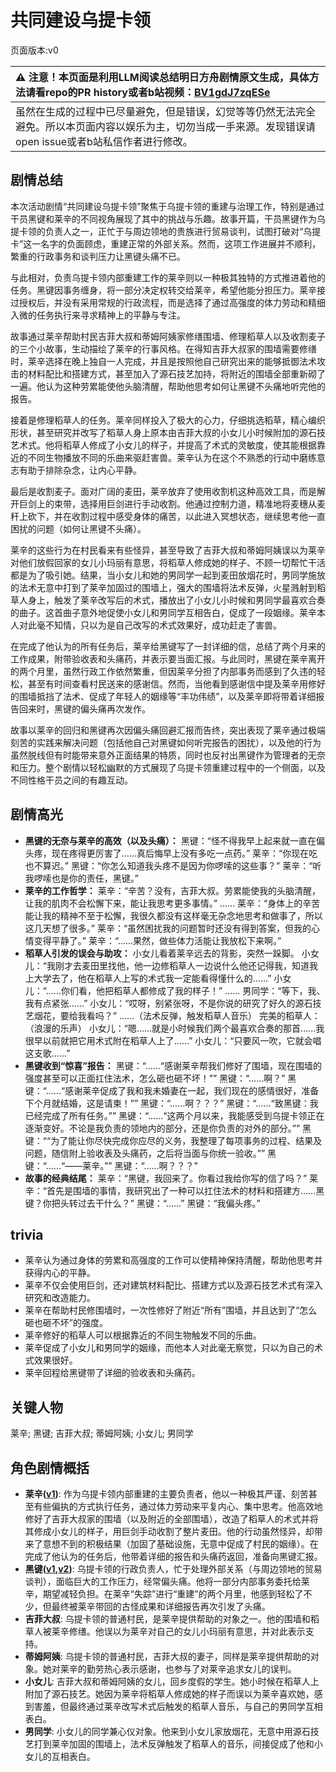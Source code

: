 # 共同建设乌提卡领
页面版本:v0
 

| :warning: 注意！本页面是利用LLM阅读总结明日方舟剧情原文生成，具体方法请看repo的PR history或者b站视频：[BV1gdJ7zqESe](https://www.bilibili.com/video/BV1gdJ7zqESe/)         |
|:----------------------------|
| 虽然在生成的过程中已尽量避免，但是错误，幻觉等等仍然无法完全避免。所以本页面内容以娱乐为主，切勿当成一手来源。发现错误请open issue或者b站私信作者进行修改。|



## 剧情总结
本次活动剧情“共同建设乌提卡领”聚焦于乌提卡领的重建与治理工作，特别是通过干员黑键和莱辛的不同视角展现了其中的挑战与乐趣。故事开篇，干员黑键作为乌提卡领的负责人之一，正忙于与周边领地的贵族进行贸易谈判，试图打破对“乌提卡”这一名字的负面顾虑，重建正常的外部关系。然而，这项工作进展并不顺利，繁重的行政事务和谈判压力让黑键头痛不已。

与此相对，负责乌提卡领内部重建工作的莱辛则以一种极其独特的方式推进着他的任务。黑键因事务缠身，将一部分决定权转交给莱辛，希望他能分担压力。莱辛接过授权后，并没有采用常规的行政流程，而是选择了通过高强度的体力劳动和精细入微的任务执行来寻求精神上的平静与专注。

故事通过莱辛帮助村民吉菲大叔和蒂姆阿姨家修缮围墙、修理稻草人以及收割麦子的三个小故事，生动描绘了莱辛的行事风格。在得知吉菲大叔家的围墙需要修缮时，莱辛选择在晚上独自一人完成，并且是按照他自己研究出来的能够抵御法术攻击的材料配比和搭建方式，甚至加入了源石技艺加持，将附近的围墙全部重新砌了一遍。他认为这种劳累能使他头脑清醒，帮助他思考如何让黑键不头痛地听完他的报告。

接着是修理稻草人的任务。莱辛同样投入了极大的心力，仔细挑选稻草，精心编织形状，甚至研究并改写了稻草人身上原本由吉菲大叔的小女儿小时候附加的源石技艺术式。他将稻草人修成了小女儿的样子，并提高了术式的灵敏度，使其能根据靠近的不同生物播放不同的乐曲来驱赶害兽。莱辛认为在这个不熟悉的行动中磨练意志有助于排除杂念，让内心平静。

最后是收割麦子。面对广阔的麦田，莱辛放弃了使用收割机这种高效工具，而是解开巨剑上的束带，选择用巨剑进行手动收割。他通过控制力道，精准地将麦穗从麦秆上砍下，并在收割过程中感受身体的痛苦，以此进入冥想状态，继续思考他一直困扰的问题（如何让黑键不头痛）。

莱辛的这些行为在村民看来有些怪异，甚至导致了吉菲大叔和蒂姆阿姨误以为莱辛对他们放假回家的女儿小玛丽有意思，将稻草人修成她的样子、不顾一切帮忙干活都是为了吸引她。结果，当小女儿和她的男同学一起到麦田放烟花时，男同学施放的法术无意中打到了莱辛加固过的围墙上，强大的围墙将法术反弹，火星溅射到稻草人身上，触发了莱辛改写后的术式，播放出了小女儿小时候和男同学最喜欢合奏的曲子。这首曲子意外地促使小女儿和男同学互相告白，促成了一段姻缘。莱辛本人对此毫不知情，只以为是自己改写的术式效果好，成功赶走了害兽。

在完成了他认为的所有任务后，莱辛给黑键写了一封详细的信，总结了两个月来的工作成果，附带验收表和头痛药，并表示要当面汇报。与此同时，黑键在莱辛离开的两个月里，虽然行政工作依然繁重，但因莱辛分担了内部事务而感到了久违的轻松，甚至有时间查看村民送来的感谢信。然而，当他看到感谢信中提及莱辛用修好的围墙抵挡了法术、促成了年轻人的姻缘等“丰功伟绩”，以及莱辛即将带着详细报告回来时，黑键的偏头痛再次发作。

故事以莱辛的回归和黑键再次因偏头痛回避汇报而告终，突出表现了莱辛通过极端刻苦的实践来解决问题（包括他自己对黑键如何听完报告的困扰），以及他的行为虽然脱线但有时能带来意外正面结果的特质，同时也反衬出黑键作为管理者的无奈和压力。整个剧情以轻松幽默的方式展现了乌提卡领重建过程中的一个侧面，以及不同性格干员之间的有趣互动。
## 剧情高光
*   **黑键的无奈与莱辛的高效（以及头痛）：**
    黑键：“怪不得我早上起来就一直在偏头疼，现在疼得更厉害了......真后悔早上没有多吃一点药。”
    莱辛：“你现在吃也不算迟。”
    黑键：“你怎么知道我头疼不是因为你啰嗦的这些事？”
    莱辛：“听我啰嗦也是你的责任，黑键。”
*   **莱辛的工作哲学：**
    莱辛：“辛苦？没有，吉菲大叔。劳累能使我的头脑清醒，让我的肌肉不会松懈下来，能让我思考更多事情。”
    ......
    莱辛：“身体上的辛苦能让我的精神不至于松懈，我很久都没有这样毫无杂念地思考和做事了，所以这几天想了很多。”
    莱辛：“虽然困扰我的问题暂时还没有得到答案，但我的心情变得平静了。”
    莱辛：“......果然，做些体力活能让我放松下来啊。”
*   **稻草人引发的误会与助攻：**
    小女儿看着莱辛远去的背影，突然一跺脚。
    小女儿：“我刚才去麦田里找他，他一边修稻草人一边说什么他还记得我，知道我上大学去了，他在稻草人上写的术式我一定能看得懂什么的......”
    小女儿：“......你们看，他把稻草人都修成了我的样子！”
    ......
    男同学：“等下，我、我有点紧张......”
    小女儿：“哎呀，别紧张呀，不是你说的研究了好久的源石技艺烟花，要给我看吗？”
    ......（法术反弹，触发稻草人音乐）
    完美的稻草人：（浪漫的乐声）
    小女儿：“嗯......就是小时候我们两个最喜欢合奏的那首......我很早以前就把它用术式附在稻草人上了......”
    小女儿：“只要风一吹，它就会唱这支歌......”
*   **黑键收到“惊喜”报告：**
    黑键：“......“感谢莱辛帮我们修好了围墙，现在围墙的强度甚至可以正面扛住法术，怎么砸也砸不坏！””
    黑键：“......啊？”
    黑键：“......“感谢莱辛促成了我和我未婚妻在一起，我们现在的感情很好，准备下个月就结婚，这是请柬！””
    黑键：“......啊？？？”
    黑键：“......“致黑键：我已经完成了所有任务。””
    黑键：“......“这两个月以来，我能感受到乌提卡领正在逐渐变好。不论是我负责的领地内的部分，还是你负责的对外的部分。””
    黑键：““为了能让你尽快完成你应尽的义务，我整理了每项事务的过程、结果及问题，随信附上验收表及头痛药，之后将当面与你统一验收。””
    黑键：“......“——莱辛。””
    黑键：“......啊？？？”
*   **故事的经典结尾：**
    莱辛：“黑键，我回来了。你看过我给你写的信了吗？”
    莱辛：“首先是围墙的事情，我研究出了一种可以扛住法术的材料和搭建方......黑键？你把头转过去干什么？”
    黑键：“......”
    黑键：“我偏头疼。”
## trivia
*   莱辛认为通过身体的劳累和高强度的工作可以使精神保持清醒，帮助他思考并获得内心的平静。
*   莱辛不仅会使用巨剑，还对建筑材料配比、搭建方式以及源石技艺术式有深入研究和改造能力。
*   莱辛在帮助村民修围墙时，一次性修好了附近“所有”围墙，并且达到了“怎么砸也砸不坏”的强度。
*   莱辛修好的稻草人可以根据靠近的不同生物触发不同的乐曲。
*   莱辛促成了小女儿和男同学的姻缘，而他本人对此毫无察觉，只以为自己的术式效果很好。
*   莱辛回程给黑键带了详细的验收表和头痛药。
## 关键人物
莱辛; 黑键; 吉菲大叔; 蒂姆阿姨; 小女儿; 男同学
## 角色剧情概括
-   **莱辛([v1](../chars/extended_char_lai_xin.md))**: 作为乌提卡领内部重建的主要负责者，他以一种极其严谨、刻苦甚至有些偏执的方式执行任务，通过体力劳动来平复内心、集中思考。他高效地修好了吉菲大叔家的围墙（以及附近的全部围墙），改造了稻草人的术式并将其修成小女儿的样子，用巨剑手动收割了整片麦田。他的行动虽然怪异，却带来了意想不到的积极结果（加固了基础设施，无意中促成了村民的姻缘）。在完成了他认为的任务后，他带着详细的报告和头痛药返回，准备向黑键汇报。
-   **黑键([v1](../chars/char_4046_ebnhlz.md),[v2](../char_v3/char_4046_ebnhlz.md))**: 乌提卡领的行政负责人，忙于处理外部关系（与周边领地的贸易谈判），面临巨大的工作压力，经常偏头痛。他将一部分内部事务委托给莱辛，期望减轻负担。在莱辛“失踪”进行“重建”的两个月里，他感到轻松了不少，但最终被莱辛带回的古怪成果和详细报告再次引发了头痛。
-   **吉菲大叔**: 乌提卡领的普通村民，是莱辛提供帮助的对象之一。他的围墙和稻草人被莱辛修缮。他误以为莱辛对自己的女儿小玛丽有意思，并对此表示支持。
-   **蒂姆阿姨**: 乌提卡领的普通村民，吉菲大叔的妻子，同样是莱辛提供帮助的对象。她对莱辛的勤劳热心表示感谢，也参与了对莱辛追求女儿的误判。
-   **小女儿**: 吉菲大叔和蒂姆阿姨的女儿，回乡度假的学生。她小时候在稻草人上附加了源石技艺。她因为莱辛将稻草人修成她的样子而误以为莱辛喜欢她，感到害羞，但最终通过莱辛改写术式后触发的稻草人音乐，与自己的男同学互相表白。
-   **男同学**: 小女儿的同学兼心仪对象。他来到小女儿家放烟花，无意中用源石技艺打到莱辛加固的围墙上，法术反弹触发了稻草人的音乐，间接促成了他和小女儿的互相表白。